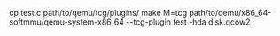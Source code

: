 cp test.c path/to/qemu/tcg/plugins/
make M=tcg
path/to/qemu/x86_64-softmmu/qemu-system-x86_64 --tcg-plugin test -hda disk.qcow2
